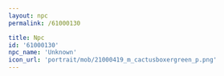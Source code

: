 ```yaml
---
layout: npc
permalink: /61000130

title: Npc
id: '61000130'
npc_name: 'Unknown'
icon_url: 'portrait/mob/21000419_m_cactusboxergreen_p.png'
---
```

